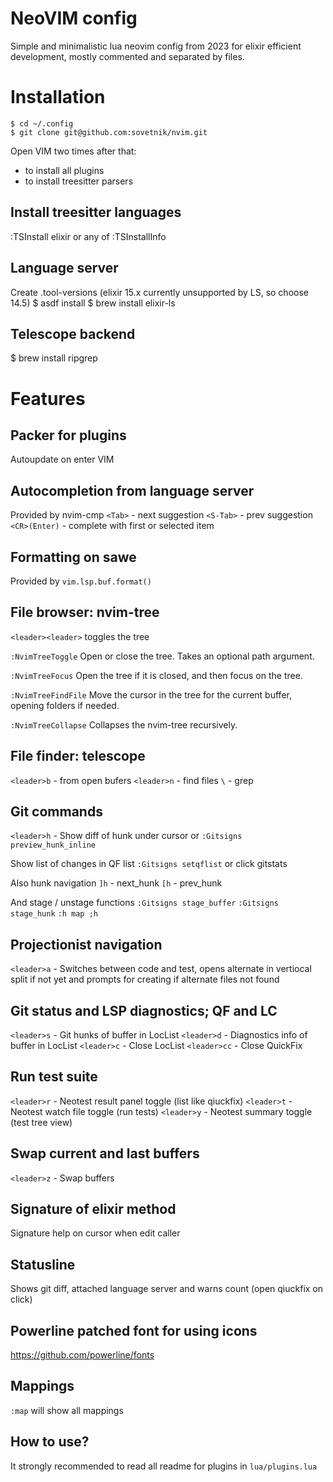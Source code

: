 # NeoVIM config

Simple and minimalistic lua neovim config from 2023 for elixir efficient development, 
mostly commented and separated by files.

# Installation

    $ cd ~/.config
    $ git clone git@github.com:sovetnik/nvim.git

  Open VIM two times after that: 
  - to install all plugins
  - to install treesitter parsers

## Install treesitter languages

  :TSInstall elixir
  or any of
  :TSInstallInfo

## Language server

  Create .tool-versions (elixir 15.x currently unsupported by LS, so choose 14.5)
  $ asdf install
  $ brew install elixir-ls

## Telescope backend

  $ brew install ripgrep

# Features

## Packer for plugins
Autoupdate on enter VIM

## Autocompletion from language server

  Provided by nvim-cmp
  `<Tab>` - next suggestion
  `<S-Tab>` - prev suggestion
  `<CR>(Enter)` - complete with first or selected item

## Formatting on sawe

  Provided by `vim.lsp.buf.format()`

## File browser: nvim-tree

  `<leader><leader>` toggles the tree

  `:NvimTreeToggle` Open or close the tree. Takes an optional path argument.

  `:NvimTreeFocus` Open the tree if it is closed, and then focus on the tree.

  `:NvimTreeFindFile` Move the cursor in the tree for the current buffer, opening folders if needed.

  `:NvimTreeCollapse` Collapses the nvim-tree recursively.

## File finder: telescope

  `<leader>b` - from open bufers
  `<leader>n` - find files
  `\` - grep

## Git commands

  `<leader>h` - Show diff of hunk under cursor
  or `:Gitsigns preview_hunk_inline`

  Show list of changes in QF list
    `:Gitsigns setqflist`
    or click gitstats

  Also hunk navigation
    `]h` - next_hunk
    `[h` - prev_hunk

  And stage / unstage functions
    `:Gitsigns stage_buffer`
    `:Gitsigns stage_hunk`
    `:h map ;h`


## Projectionist navigation

  `<leader>a` - Switches between code and test, 
      opens alternate in vertiocal split if not yet 
      and prompts for creating if alternate files not found

## Git status and LSP diagnostics; QF and LC

  `<leader>s` - Git hunks of buffer in LocList
  `<leader>d` - Diagnostics info of buffer in LocList
  `<leader>c` - Close LocList
  `<leader>cc` - Close QuickFix

## Run test suite

  `<leader>r` - Neotest result panel toggle (list like qiuckfix)
  `<leader>t` - Neotest watch file toggle (run tests)
  `<leader>y` - Neotest summary toggle (test tree view)

## Swap current and last buffers
  `<leader>z` - Swap buffers

## Signature of elixir method

  Signature help on cursor when edit caller

## Statusline

  Shows git diff, attached language server 
  and warns count (open qiuckfix on click)

## Powerline patched font for using icons

  https://github.com/powerline/fonts

## Mappings

  `:map` will show all mappings

## How to use?

  It strongly recommended to read all readme for plugins in `lua/plugins.lua`
